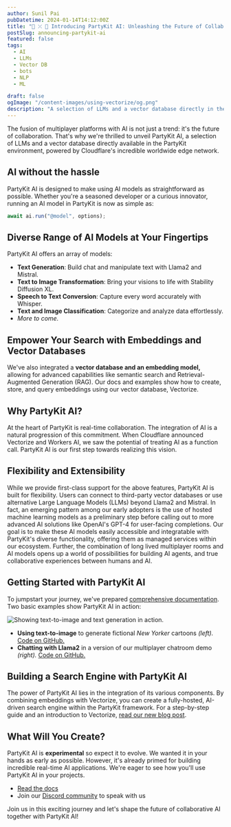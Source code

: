 ```yaml
---
author: Sunil Pai
pubDatetime: 2024-01-14T14:12:00Z
title: "🎈 ⤫ 🤖 Introducing PartyKit AI: Unleashing the Future of Collaborative AI"
postSlug: announcing-partykit-ai
featured: false
tags:
  - AI
  - LLMs
  - Vector DB
  - bots
  - NLP
  - ML

draft: false
ogImage: "/content-images/using-vectorize/og.png"
description: "A selection of LLMs and a vector database directly in the PartyKit environment, available today."
---
```


The fusion of multiplayer platforms with AI is not just a trend: it's the future of collaboration. That's why we're thrilled to unveil PartyKit AI, a selection of LLMs and a vector database directly available in the PartyKit environment, powered by Cloudflare's incredible worldwide edge network.

## AI without the hassle

PartyKit AI is designed to make using AI models as straightforward as possible. Whether you're a seasoned developer or a curious innovator, running an AI model in PartyKit is now as simple as:

```typescript
await ai.run("@model", options);
```

## Diverse Range of AI Models at Your Fingertips

PartyKit AI offers an array of models:

- **Text Generation**: Build chat and manipulate text with Llama2 and Mistral.
- **Text to Image Transformation**: Bring your visions to life with Stability Diffusion XL.
- **Speech to Text Conversion**: Capture every word accurately with Whisper.
- **Text and Image Classification**: Categorize and analyze data effortlessly.
- _More to come._

## Empower Your Search with Embeddings and Vector Databases

We've also integrated a **vector database and an embedding model,** allowing for advanced capabilities like semantic search and Retrieval-Augmented Generation (RAG). Our docs and examples show how to create, store, and query embeddings using our vector database, Vectorize.

## Why PartyKit AI?

At the heart of PartyKit is real-time collaboration. The integration of AI is a natural progression of this commitment. When Cloudflare announced Vectorize and Workers AI, we saw the potential of treating AI as a function call. PartyKit AI is our first step towards realizing this vision.

## Flexibility and Extensibility

While we provide first-class support for the above features, PartyKit AI is built for flexibility. Users can connect to third-party vector databases or use alternative Large Language Models (LLMs) beyond Llama2 and Mistral. In fact, an emerging pattern among our early adopters is the use of hosted machine learning models as a preliminary step before calling out to more advanced AI solutions like OpenAI's GPT-4 for user-facing completions. Our goal is to make these AI models easily accessible and integratable with PartyKit's diverse functionality, offering them as managed services within our ecosystem. Further, the combination of long lived multiplayer rooms and AI models opens up a world of possibilities for building AI agents, and true collaborative experiences between humans and AI.

## Getting Started with PartyKit AI

To jumpstart your journey, we've prepared [comprehensive documentation](https://docs.partykit.io/reference/partykit-ai/). Two basic examples show PartyKit AI in action:

![Showing text-to-image and text generation in action.](/content-images/announcing-partykit-ai/demos.png)

- **Using text-to-image** to generate fictional _New Yorker_ cartoons _(left)._ [Code on GitHub.](https://github.com/partykit/sketch-noo-yorker/blob/main/README.md)
- **Chatting with Llama2** in a version of our multiplayer chatroom demo _(right)._ [Code on GitHub.](https://github.com/partykit/sketch-ai-chat-demo/tree/feat/using-partykit-ai)

## Building a Search Engine with PartyKit AI

The power of PartyKit AI lies in the integration of its various components. By combining embeddings with Vectorize, you can create a fully-hosted, AI-driven search engine within the PartyKit framework. For a step-by-step guide and an introduction to Vectorize, [read our new blog post](/posts/using-vectorize-to-build-search).

## What Will You Create?

PartyKit AI is **experimental** so expect it to evolve. We wanted it in your hands as early as possible. However, it's already primed for building incredible real-time AI applications. We're eager to see how you'll use PartyKit AI in your projects.

- [Read the docs](https://docs.partykit.io/reference/partykit-ai/)
- Join our [Discord community](https://discord.gg/GJwKKTcQ7W) to speak with us

Join us in this exciting journey and let's shape the future of collaborative AI together with PartyKit AI!
